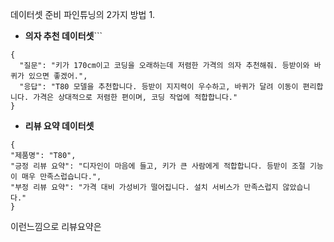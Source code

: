 
데이터셋 준비
파인튜닝의 2가지 방법
1. 
- **의자 추천 데이터셋**```
```
{
  "질문": "키가 170cm이고 코딩을 오래하는데 저렴한 가격의 의자 추천해줘. 등받이와 바퀴가 있으면 좋겠어.",
  "응답": "T80 모델을 추천합니다. 등받이 지지력이 우수하고, 바퀴가 달려 이동이 편리합니다. 가격은 상대적으로 저렴한 편이며, 코딩 작업에 적합합니다."
}

```
- **리뷰 요약 데이터셋**
```
{ 
"제품명": "T80",
"긍정 리뷰 요약": "디자인이 마음에 들고, 키가 큰 사람에게 적합합니다. 등받이 조절 기능이 매우 만족스럽습니다.",
"부정 리뷰 요약": "가격 대비 가성비가 떨어집니다. 설치 서비스가 만족스럽지 않았습니다."
}
```
이런느낌으로 리뷰요약은 